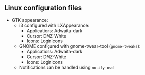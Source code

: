 ## Linux configuration files
  + GTK appearance:
    + i3 configured with LXAppearance:
      * Applications: Adwaita-dark
      * Cursor: DMZ-White
      * Icons: LoginIcons
    + GNOME configured with gnome-tweak-tool (`gnome-tweaks`):
      * Applications: Adwaita-dark
      * Cursor: DMZ-White
      * Icons: LoginIcons
    * Notifications can be handled using `notify-osd`
